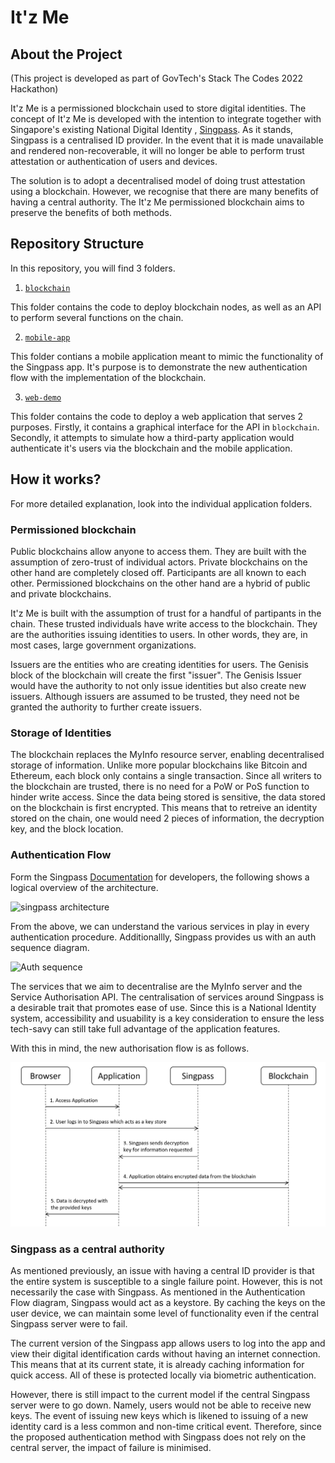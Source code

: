 # It'z Me

## About the Project

(This project is developed as part of GovTech's Stack The Codes 2022 Hackathon)

It'z Me is a permissioned blockchain used to store digital identities. The concept of It'z Me is developed with the intention to integrate together with Singapore's existing National Digital Identity , [Singpass](https://www.singpass.gov.sg/main/singpass-our-ndi). As it stands, Singpass is a centralised ID provider. In the event that it is made unavailable and rendered non-recoverable, it will no longer be able to perform trust attestation or authentication of users and devices. 

The solution is to adopt a decentralised model of doing trust attestation using a blockchain. However, we recognise that there are many benefits of having a central authority. The It'z Me permissioned blockchain aims to preserve the benefits of both methods. 

## Repository Structure

In this repository, you will find 3 folders. 

1. [`blockchain`](blockchain/)

This folder contains the code to deploy blockchain nodes, as well as an API to perform several functions on the chain. 

2. [`mobile-app`](mobile-app/)

This folder contians a mobile application meant to mimic the functionality of the Singpass app. It's purpose is to demonstrate the new authentication flow with the implementation of the blockchain. 

3. [`web-demo`](web-demo/)

This folder contains the code to deploy a web application that serves 2 purposes. Firstly, it contains a graphical interface for the API in `blockchain`. Secondly, it attempts to simulate how a third-party application would authenticate it's users via the blockchain and the mobile application. 

## How it works?

For more detailed explanation, look into the individual application folders. 

### Permissioned blockchain

Public blockchains allow anyone to access them. They are built with the assumption of zero-trust of individual actors. Private blockchains on the other hand are completely closed off. Participants are all known to each other. Permissioned blockchains on the other hand are a hybrid of public and private blockchains. 

It'z Me is built with the assumption of trust for a handful of partipants in the chain. These trusted individuals have write access to the blockchain. They are the authorities issuing identities to users. In other words, they are, in most cases, large government organizations. 

Issuers are the entities who are creating identities for users. The Genisis block of the blockchain will create the first "issuer". The Genisis Issuer would have the authority to not only issue identities but also create new issuers. Although issuers are assumed to be trusted, they need not be granted the authority to further create issuers. 

### Storage of Identities

The blockchain replaces the MyInfo resource server, enabling decentralised storage of information. Unlike more popular blockchains like Bitcoin and Ethereum, each block only contains a single transaction. Since all writers to the blockchain are trusted, there is no need for a PoW or PoS function to hinder write access. Since the data being stored is sensitive, the data stored on the blockchain is first encrypted. This means that to retreive an identity stored on the chain, one would need 2 pieces of information, the decryption key, and the block location. 

### Authentication Flow

Form the Singpass [Documentation](https://api.singpass.gov.sg/library/myinfo/developers/overview) for developers, the following shows a logical overview of the architecture.

![singpass architecture](https://public.cloud.myinfo.gov.sg/images/myinfo-rebrand-overview.png)

From the above, we can understand the various services in play in every authentication procedure. Additionallly, Singpass provides us with an auth sequence diagram. 

![Auth sequence](https://public.cloud.myinfo.gov.sg/images/myinfo-rebrand-sequence-diagram.png)

The services that we aim to decentralise are the MyInfo server and the Service Authorisation API. The centralisation of services around Singpass is a desirable trait that promotes ease of use. Since this is a National Identity system, accessibility and usuability is a key consideration to ensure the less tech-savy can still take full advantage of the application features. 

With this in mind, the new authorisation flow is as follows. 

![new auth flow](newAuthFlow.png)

### Singpass as a central authority

As mentioned previously, an issue with having a central ID provider is that the entire system is susceptible to a single failure point. However, this is not necessarily the case with Singpass. As mentioned in the Authentication Flow diagram, Singpass would act as a keystore. By caching the keys on the user device, we can maintain some level of functionality even if the central Singpass server were to fail. 

The current version of the Singpass app allows users to log into the app and view their digital identification cards without having an internet connection. This means that at its current state, it is already caching information for quick access. All of these is protected locally via biometric authentication. 

However, there is still impact to the current model if the central Singpass server were to go down. Namely, users would not be able to receive new keys. The event of issuing new keys which is likened to issuing of a new identity card is a less common and non-time critical event. Therefore, since the proposed authentication method with Singpass does not rely on the central server, the impact of failure is minimised. 




